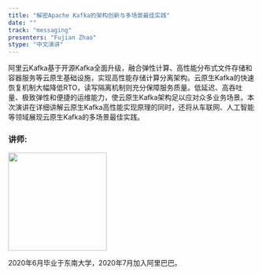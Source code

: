```yaml
---
title: "解密Apache Kafka的架构创新与多场景最佳实践"
date: ""
track: "messaging"
presenters: "Fujian Zhao"
stype: "中文演讲"
--- 
```


阿里云Kafka基于开源Kafka全面升级，融合弹性计算、高性能分布式文件存储和容器服务等云原生基础设施，实现高性能存储计算分离架构。云原生Kafka的快速恢复机制大幅降低RTO，读写隔离机制则充分保障服务质量。低延迟、高吞吐量、极致弹性和便捷的运维能力，使云原生Kafka架构足以应对众多业务场景。本次演讲在详细讲解云原生Kafka高性能实现原理的同时，还将从车联网、人工智能等领域展现云原生Kafka的多场景最佳实践。

### 讲师:

<img src="https://sessionize.com/image/b457-400o400o1-Y92ZtWACNJJirb5DrifdVu.jpg" width="200" /><br/>

2020年6月毕业于东南大学，2020年7月加入阿里巴巴。